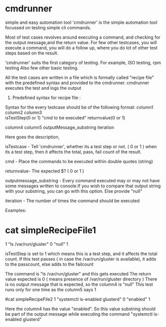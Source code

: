 # cmdrunner
simple and easy automation tool
'cmdrunner' is the simple automation tool focussed on testing 
simple cli commands.

Most of test cases revolves around executing a command, and checking for the 
output message,and the return value. 
For few other testcases, you will execute a command, you will do a follow up, 
where you do lot of other test steps based on the result.

'cmdrunner' suits the first category of testing. 
For example, ISO testing, rpm testing
Also few other basic testing.

All the test cases are written in a file which is formally called "recipe file"
 with the predefined syntax and provided to the cmdrunner. 
cmdrunner executes the test and logs the output


1. Predefined syntax for recipe file :

Syntax for the every testcase should be of the following format:
column1			column2			column3			
isTestStep(0 or 1)    "cmd to be executed"      returnvalue(0 or 1)   

column4			 column5
outputMessage_substring	 iteration

Here goes the description,

isTestcase - Tell 'cmdrunner', whether its a test step or not. ( 0 or 1 )
             when its a test step, then it affects the total, pass, fail count 
             of the result.

cmd        - Place the commands to be executed within double quotes (string)

returnvalue- The expected $? ( 0 or 1 )

outputmessage_substring
           - Every command executed may or may not have some messages written
             to console.If you wish to compare that output string with your 
             substring, you can go with this option. Else provide "null"

iteration  - The number of times the command should be executed

Examples:
# cat simpleRecipeFile1
1 "ls /var/run/gluster" 0 "null" 1

isTestStep is set to 1 which means this is a test step, and it affects the total
count. If this test passes ( in case the /var/run/gluster is available), it 
adds to the passcount, else adds to the failcount

The command is "ls /var/run/gluster" and this gets executed
The return value expected is 0 ( means presence of /var/run/gluster directory )
There is no output message that is expected, so the column4 is "null"
This test runs only for one time as the column5 says 1


#cat simpleRecipeFile2
1 "systemctl is-enabled glusterd" 0 "enabled" 1

Here the column4 has the value "enabled". So this value substring should be part of
the output message while executing the command "systemctl is-enabled glusterd"


